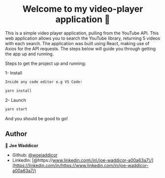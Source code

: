 <h1 align="center">Welcome to my video-player application 👋</h1>

<p>This is a simple video player application, pulling from the YouTube API. This web application allows you to search the YouTube library, returning 5 videos with each search. The application was built using React, making use of Axios for the API requests. The steps below will guide you through getting the app up and running.
</p>

Steps to get the project up and running:

1- Install

```sh
Inside any code editor e.g VS Code:

yarn install
```

2- Launch

```sh
yarn start
```

And you should be good to go!

## Author

👤 **Joe Waddicor**

- Github: [@woejaddicor](https://github.com/woejaddicor)
- LinkedIn: [@https:\/\/www.linkedin.com\/in\/joe-waddicor-a00a63a7\/](https://linkedin.com/in/https://www.linkedin.com/in/joe-waddicor-a00a63a7/)
